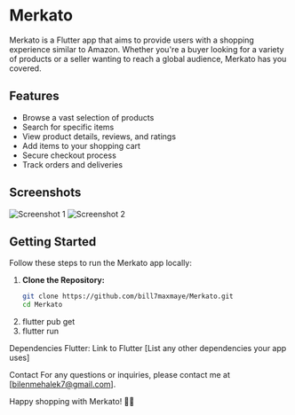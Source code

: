 # Merkato

Merkato is a Flutter app that aims to provide users with a shopping experience similar to Amazon. Whether you're a buyer looking for a variety of products or a seller wanting to reach a global audience, Merkato has you covered.

## Features

- Browse a vast selection of products
- Search for specific items
- View product details, reviews, and ratings
- Add items to your shopping cart
- Secure checkout process
- Track orders and deliveries

## Screenshots

![Screenshot 1](screenshots/screenshot1.png)
![Screenshot 2](screenshots/screenshot2.png)
<!-- Add more screenshots if needed -->

## Getting Started

Follow these steps to run the Merkato app locally:

1. **Clone the Repository:**
   ```bash
   git clone https://github.com/bill7maxmaye/Merkato.git
   cd Merkato
2. flutter pub get
3. flutter run


Dependencies
Flutter: Link to Flutter
[List any other dependencies your app uses]

Contact
For any questions or inquiries, please contact me at [bilenmehalek7@gmail.com].

Happy shopping with Merkato! 🛒🌐
